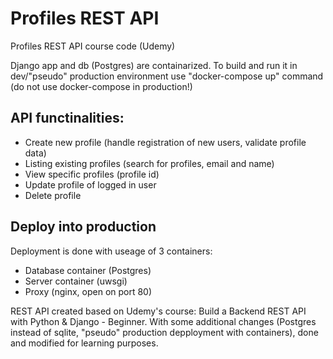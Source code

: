 # Profiles REST API

Profiles REST API course code (Udemy)

Django app and db (Postgres) are containarized. To build and run it in dev/"pseudo" production environment use "docker-compose up" command (do not use docker-compose in production!)

## API functinalities:
- Create new profile (handle registration of new users, validate profile data)
- Listing existing profiles (search for profiles, email and name)
- View specific profiles (profile id)
- Update profile of logged in user
- Delete profile

## Deploy into production
Deployment is done with useage of 3 containers:
- Database container (Postgres)
- Server container (uwsgi)
- Proxy (nginx, open on port 80)

REST API created based on Udemy's course: Build a Backend REST API with Python & Django - Beginner. With some additional changes (Postgres instead of sqlite, "pseudo" production depployment with containers), done and modified for learning purposes.
